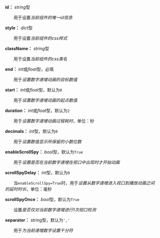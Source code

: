 **id：** *string*型

　　用于设置*当前组件的唯一id信息*

**style：** *dict*型

　　用于设置*当前组件的css样式*

**className：** *string*型

　　用于设置*当前组件的css类名*

**end：** *int*或*float*型，必填

　　用于*设置数字递增动画的目标数值*

**start：** *int*或*float*型，默认为`0`

　　用于*设置数字递增动画的起点数值*

**duration：** *int*或*float*型，默认为`2`

　　用于*设置数字递增动画过程耗时*，单位：秒

**decimals：** *int*型，默认为`0`

　　用于*设置数值显示所保留的小数位数*

**enableScrollSpy：** *bool*型，默认为`True`

　　用于*设置是否在当前数字递增在视口中出现时才开始动画*

**scrollSpyDelay：** *int*型，默认为`0`

　　当`enableScrollSpy=True`时，用于*设置从数字递增进入视口到播放动画之间的延时时长*，单位：毫秒

**scrollSpyOnce：** *bool*型，默认为`True`

　　设置*是否仅对当前数字递增进行1次视口检测*

**separator：** *string*型，默认为`','`

　　用于*为当前递增数字设置千分符*


